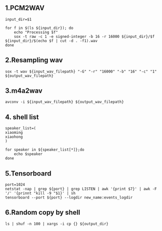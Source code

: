 ## 1.PCM2WAV
```
input_dir=$1

for f in $(ls ${input_dir}); do 
    echo "Processing $f"
    sox -t raw -c 1 -e signed-integer -b 16 -r 16000 ${input_dir}/$f ${input_dir}/$(echo $f | cut -d . -f1).wav
done
```

## 2.Resampling wav
```
sox -t wav ${input_wav_filepath} "-G" "-r" "16000" "-b" "16" "-c" "1" ${output_wav_filepath}
```

## 3.m4a2wav
```
avconv -i ${input_wav_filepath} ${output_wav_filepath}
```

## 4. shell list
```
speaker_list=(
xiaoming
xiaohong
)

for speaker in ${speaker_list[*]};do
    echo $speaker
done
```

## 5.Tensorboard
```
port=1024
netstat -nap | grep ${port} | grep LISTEN | awk '{print $7}' | awk -F '/' '{prinnt "kill -9 "$1}' | sh
tensorboard --port ${port} --logdir new_name:events_logdir
```

## 6.Random copy by shell
```
ls | shuf -n 100 | xargs -i cp {} ${output_dir}
```






